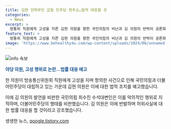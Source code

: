 ```yaml
---
title: 김현 안하무인 갑질 민주당 현주소…법적 대응할 것
categories:
  - News
excerpt: >
  방통위 직원에게 고성을 지른 김현 의원을 향한 국민의힘의 비난과 김 의원의 반박이 공론화되고 있다. 국민의힘은 김 의원의 행위를 안하무인 갑질로 비판하며 대국민 사과를 요구하고, 김 의원은 이를 악의적인 논평이라고 반박하며 법적 대응을 예고했다. 양측의 갈등이 고조되고 있으며, 국민들의 이목이 집중되고 있다.
feature_text: >
  방통위 직원에게 고성을 지른 김현 의원을 향한 국민의힘의 비난과 김 의원의 반박이 공론화되고 있다. 국민의힘은 김 의원의 행위를 안하무인 갑질로 비판하며 대국민 사과를 요구하고, 김 의원은 이를 악의적인 논평이라고 반박하며 법적 대응을 예고했다. 양측의 갈등이 고조되고 있으며, 국민들의 이목이 집중되고 있다.
image: 'https://www.behealthy4u.com/wp-content/uploads/2024/06/unnamed-file.png'
---
```


<p><img src="https://www.behealthy4u.com/wp-content/uploads/2024/06/unnamed-file.png" alt="info 속보" /></p>

<p><b><span style="color: #1a5490;">야당 의원, 고성 행위로 논란…법률 대응 예고</span></b></p>

<p>한 의원이 방송통신위원회 직원에게 고성을 지며 항의한 사건으로 인해 국민의힘과 더불어민주당이 대립하고 있는 가운데 김현 의원은 이에 대한 법적 조치를 예고했습니다.</p>

<p>이에 김 의원의 발언을 비판한 국민의힘 최수진 수석대변인은 이를 악의적인 행위로 지적하며, 더불어민주당의 행태를 비판했습니다. 김 의원은 이에 반발하며 허위사실에 대한 법률 대응을 할 것이라고 강조했습니다.</p>
생생한 뉴스, <a href="https://qoogle.tistory.com" rel="dofollow">qoogle.tistory.com</a>


